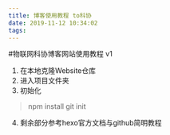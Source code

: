 ```yaml
---
title: 博客使用教程 to科协
date: 2019-11-12 10:34:02
tags:
---
```

#物联网科协博客网站使用教程 v1

1. 在本地克隆Website仓库
2. 进入项目文件夹
3. 初始化
> npm install
> git init 

4. 剩余部分参考hexo官方文档与github简明教程 
